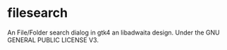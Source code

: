 # filesearch

An File/Folder search dialog in gtk4 an libadwaita design. Under the GNU GENERAL PUBLIC LICENSE V3. 

